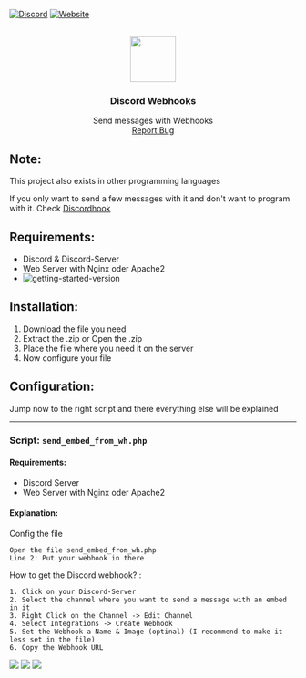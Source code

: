 <div id="top"></div>

[![Discord][discord-shield]][discord-url]
[![Website][website-shield]][website-url]


<br />
<div align="center">
  <a>
    <img src="https://cdn.discordapp.com/icons/895068134833266718/2642cfeaf6a68e661b46bcb588296843.webp?size=96" width="80" height="80">
  </a>

<h3 align="center">Discord Webhooks</h3>

  <p align="center">
    Send messages with Webhooks
    <br />
        <a href="https://github.com/reha-plutoz/discord-stuff/issues">Report Bug</a>
    </p>
</div>

## Note:

This project also exists in other programming languages

If you only want to send a few messages with it and don't want to program with it.
Check <a href="https://discohook.org/">Discordhook</a>

## Requirements:
* Discord & Discord-Server
* Web Server with Nginx oder Apache2
* ![getting-started-version]

## Installation:
1. Download the file you need
2. Extract the .zip or Open the .zip
3. Place the file where you need it on the server
4. Now configure your file

## Configuration:
Jump now to the right script and there everything else will be explained

---
### Script: ```send_embed_from_wh.php```

#### Requirements:
* Discord Server
* Web Server with Nginx oder Apache2

#### Explanation:

Config the file
```
Open the file send_embed_from_wh.php
Line 2: Put your webhook in there
```

How to get the Discord webhook? :
```
1. Click on your Discord-Server
2. Select the channel where you want to send a message with an embed in it
3. Right Click on the Channel -> Edit Channel
4. Select Integrations -> Create Webhook
5. Set the Webhook a Name & Image (optinal) (I recommend to make it less set in the file)
6. Copy the Webhook URL
```

![](https://share-your-photo.com/img/78be873caa.png)
![](https://share-your-photo.com/img/2d502bc6d0.png)
![](https://share-your-photo.com/img/03e5dc7ba6.png)





[getting-started-version]: https://img.shields.io/badge/php-%3E%3D5.3.9-blue
[discord-shield]: https://img.shields.io/badge/-Discord-black.svg?style=for-the-badge&logo=discord&logoColor=white&colorB=555
[discord-url]: https://discord.plutoz.de
[website-shield]: https://img.shields.io/badge/-Website-black.svg?style=for-the-badge&logo=SmartThings&logoColor=white&colorB=555
[website-url]: https://plutoz.de